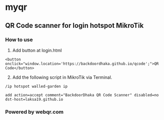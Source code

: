 # myqr
## QR Code scanner for login hotspot MikroTik

### How to use

1. Add button at login.html
```
<button onclick="window.location='https://backdoordhaka.github.io/qcode';">QR Code</button>
```
2. Add the following script in MikroTik via Terminal.
```
/ip hotspot walled-garden ip

add action=accept comment="BackdoorDhaka QR Code Scanner" disabled=no dst-host=laksa19.github.io
```

### Powered by webqr.com
